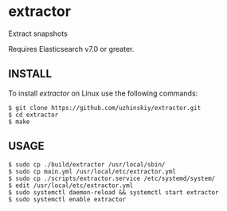 # extractor
Extract snapshots

Requires Elasticsearch v7.0 or greater.


## INSTALL ##

To install *extractor* on Linux use the following commands:

    $ git clone https://github.com/uzhinskiy/extractor.git
    $ cd extractor
    $ make

## USAGE ##

    $ sudo cp ./build/extractor /usr/local/sbin/
    $ sudo cp main.yml /usr/local/etc/extractor.yml
    $ sudo cp ./scripts/extractor.service /etc/systemd/system/
    $ edit /usr/local/etc/extractor.yml
    $ sudo systemctl daemon-reload && systemctl start extractor
    $ sudo systemctl enable extractor

